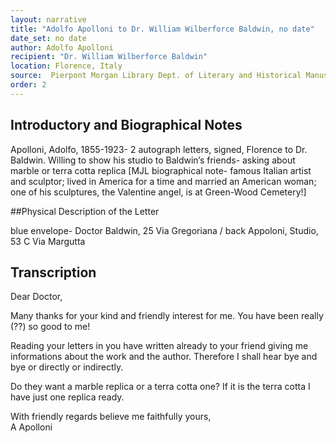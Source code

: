 ```yaml
---
layout: narrative
title: "Adolfo Apolloni to Dr. William Wilberforce Baldwin, no date"
date_set: no date
author: Adolfo Apolloni
recipient: "Dr. William Wilberforce Baldwin"
location: Florence, Italy
source:  Pierpont Morgan Library Dept. of Literary and Historical Manuscripts, MA 3564
order: 2
---
```


## Introductory and Biographical Notes

Apolloni, Adolfo, 1855-1923- 2 autograph letters, signed, Florence to Dr. Baldwin. Willing to show his studio to Baldwin’s friends- asking about marble or terra cotta replica [MJL biographical note- famous Italian artist and sculptor; lived in America for a time and married an American woman; one of his sculptures, the Valentine angel, is at Green-Wood Cemetery!]

##Physical Description of the Letter

blue envelope- Doctor Baldwin, 25 Via Gregoriana / back Appoloni, Studio, 53 C Via Margutta

## Transcription

Dear Doctor,

Many thanks for your kind and friendly interest for me. You have been really (??) so good to me!

Reading your letters in you have written already to your friend giving me informations about the work and the author. Therefore I shall hear bye and bye or directly or indirectly.

Do they want a marble replica or a terra cotta one? If it is the terra cotta I  have just one replica ready. 

With friendly regards believe me faithfully yours,  
A Apolloni
